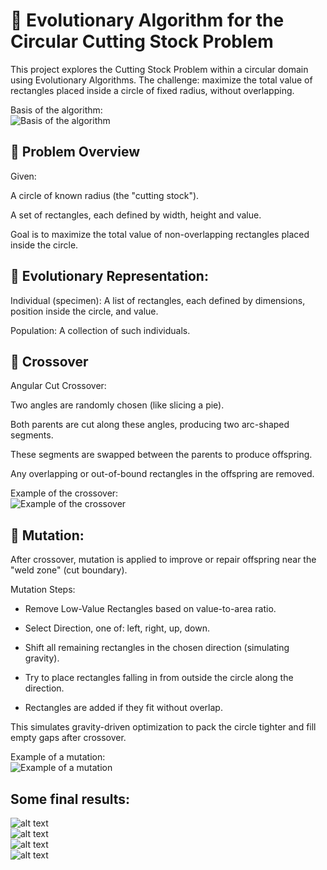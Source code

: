 # 🧬 Evolutionary Algorithm for the Circular Cutting Stock Problem  
This project explores the Cutting Stock Problem within a circular domain using Evolutionary Algorithms. The challenge: maximize the total value of rectangles placed inside a circle of fixed radius, without overlapping.  


Basis of the algorithm:  
![Basis of the algorithm](media/AE_core.png)  

## 🧩 Problem Overview
Given:

A circle of known radius (the "cutting stock").

A set of rectangles, each defined by width, height and value.  

Goal is to maximize the total value of non-overlapping rectangles placed inside the circle.  

## 🧠 Evolutionary Representation:  
Individual (specimen): A list of rectangles, each defined by dimensions, position inside the circle, and value.

Population: A collection of such individuals.

## 🔁 Crossover
Angular Cut Crossover:

Two angles are randomly chosen (like slicing a pie).

Both parents are cut along these angles, producing two arc-shaped segments.

These segments are swapped between the parents to produce offspring.

Any overlapping or out-of-bound rectangles in the offspring are removed.  

Example of the crossover:  
![Example of the crossover](media/ae2_crossover.png)


## 🔧 Mutation:  
After crossover, mutation is applied to improve or repair offspring near the "weld zone" (cut boundary).

Mutation Steps:  
- Remove Low-Value Rectangles based on value-to-area ratio.

- Select Direction, one of: left, right, up, down.

- Shift all remaining rectangles in the chosen direction (simulating gravity).

- Try to place rectangles falling in from outside the circle along the direction.

- Rectangles are added if they fit without overlap.

This simulates gravity-driven optimization to pack the circle tighter and fill empty gaps after crossover.  

Example of a mutation:  
![Example of a mutation](media/ae2_mutate1.png)


## Some final results:  

![alt text](media/ae2_1200.png)  
![alt text](media/ae2_800.png)  
![alt text](media/ae2_1000.png)  
![alt text](media/ae2_1100.png)
